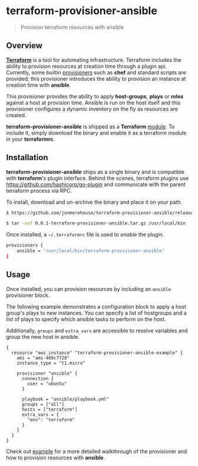 # terraform-provisioner-ansible
> Provision terraform resources with ansible

## Overview

**[Terraform](https://github.com/hashicorp/terraform)** is a tool for automating infrastructure. Terraform includes the ability to provision resources at creation time through a plugin api. Currently, some builtin [provisioners](https://www.terraform.io/docs/provisioners/) such as **chef** and standard scripts are provided; this provisioner introduces the ability to provision an instance at creation time with **ansible**.

This provisioner provides the ability to apply **host-groups**, **plays** or **roles** against a host at provision time. Ansible is run on the host itself and this provisioner configures a dynamic inventory on the fly as resources are created.

**terraform-provisioner-ansible** is shipped as a **Terraform** [module](https://www.terraform.io/docs/modules/create.html). To include it, simply download the binary and enable it as a terraform module in your **terraformrc**.

## Installation

**terraform-provisioner-ansible** ships as a single binary and is compatible with **terraform**'s plugin interface. Behind the scenes, terraform plugins use https://github.com/hashicorp/go-plugin and communicate with the parent terraform process via RPC.

To install, download and un-archive the binary and place it on your path.

```bash
$ https://github.com/jonmorehouse/terraform-provisioner-ansible/releases/download/0.0.1-terraform-provisioner-ansible.tar.gz

$ tar -xvf 0.0.1-terraform-provisioner-ansible.tar.gz /usr/local/bin
```

Once installed, a `~/.terraformrc` file is used to _enable_ the plugin.

```bash
provisioners {
    ansible = "/usr/local/bin/terraform-provisioner-ansible"
}
```

## Usage

Once installed, you can provision resources by including an `ansible` provisioner block.

The following example demonstrates a configuration block to apply a host group's plays to new instances. You can specify a list of hostgroups and a list of plays to specify which ansible tasks to perform on the host.

Additionally, `groups` and `extra_vars` are accessible to resolve variables and group the new host in ansible.

```
{
  resource "aws_instance" "terraform-provisioner-ansible-example" {
    ami = "ami-408c7f28"
    instance_type = "t1.micro"

    provisioner "ansible" {
      connection {
        user = "ubuntu"
      }

      playbook = "ansible/playbook.yml"
      groups = ["all"]
      hosts = ["terraform"]
      extra_vars = {
        "env": "terraform"
      }
    }
  }
}
```

Check out [example](example/) for a more detailed walkthrough of the provisioner and how to provision resources with **ansible**.

